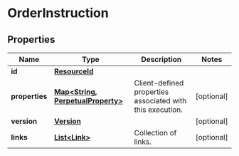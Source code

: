 

# OrderInstruction

## Properties

Name | Type | Description | Notes
------------ | ------------- | ------------- | -------------
**id** | [**ResourceId**](ResourceId.md) |  | 
**properties** | [**Map&lt;String, PerpetualProperty&gt;**](PerpetualProperty.md) | Client-defined properties associated with this execution. |  [optional]
**version** | [**Version**](Version.md) |  |  [optional]
**links** | [**List&lt;Link&gt;**](Link.md) | Collection of links. |  [optional]



